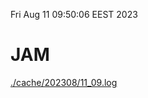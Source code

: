 Fri Aug 11 09:50:06 EEST 2023
# JAM
<a href='./cache/202308/11_09.log'>./cache/202308/11_09.log</a>

